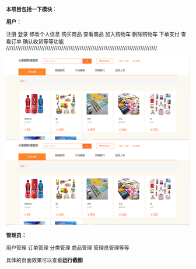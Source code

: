 **本项目包括一下模块**：


**用户：**



注册
登录
修改个人信息
购买商品
查看商品
加入购物车
删除购物车
下单支付
查看订单
确认收货等等功能
//////////////////////////////////////////////////////////////////////////////////

![Image text](https://raw.githubusercontent.com/Dreke666/ProjectImg/main/%E6%A0%A1%E5%9B%AD%E5%B0%8F%E5%8D%96%E9%83%A8%E5%95%86%E5%9F%8E-%E8%BF%90%E8%A1%8C%E6%88%AA%E5%9B%BE/QQ%E6%88%AA%E5%9B%BE20210808111748.png)
![Image text](https://github.com/Dreke666/ProjectImg/blob/main/%E6%A0%A1%E5%9B%AD%E5%B0%8F%E5%8D%96%E9%83%A8%E5%95%86%E5%9F%8E-%E8%BF%90%E8%A1%8C%E6%88%AA%E5%9B%BE/QQ%E6%88%AA%E5%9B%BE20210808111748.png)

**管理员：**

用户管理   订单管理 分类管理  商品管理 管理员管理等等




具体的页面效果可以查看**运行截图**
